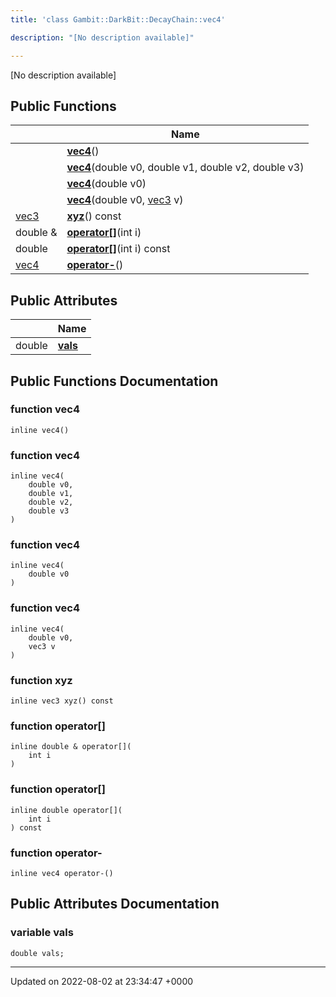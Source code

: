 ```yaml
---
title: 'class Gambit::DarkBit::DecayChain::vec4'

description: "[No description available]"

---
```









[No description available]

## Public Functions

|                | Name           |
| -------------- | -------------- |
| | **[vec4](/documentation/code/colliderbit_development/classes/classgambit_1_1darkbit_1_1decaychain_1_1vec4/#function-vec4)**() |
| | **[vec4](/documentation/code/colliderbit_development/classes/classgambit_1_1darkbit_1_1decaychain_1_1vec4/#function-vec4)**(double v0, double v1, double v2, double v3) |
| | **[vec4](/documentation/code/colliderbit_development/classes/classgambit_1_1darkbit_1_1decaychain_1_1vec4/#function-vec4)**(double v0) |
| | **[vec4](/documentation/code/colliderbit_development/classes/classgambit_1_1darkbit_1_1decaychain_1_1vec4/#function-vec4)**(double v0, [vec3](/documentation/code/colliderbit_development/classes/classgambit_1_1darkbit_1_1decaychain_1_1vec3/) v) |
| [vec3](/documentation/code/colliderbit_development/classes/classgambit_1_1darkbit_1_1decaychain_1_1vec3/) | **[xyz](/documentation/code/colliderbit_development/classes/classgambit_1_1darkbit_1_1decaychain_1_1vec4/#function-xyz)**() const |
| double & | **[operator[]](/documentation/code/colliderbit_development/classes/classgambit_1_1darkbit_1_1decaychain_1_1vec4/#function-operator[])**(int i) |
| double | **[operator[]](/documentation/code/colliderbit_development/classes/classgambit_1_1darkbit_1_1decaychain_1_1vec4/#function-operator[])**(int i) const |
| [vec4](/documentation/code/colliderbit_development/classes/classgambit_1_1darkbit_1_1decaychain_1_1vec4/) | **[operator-](/documentation/code/colliderbit_development/classes/classgambit_1_1darkbit_1_1decaychain_1_1vec4/#function-operator-)**() |

## Public Attributes

|                | Name           |
| -------------- | -------------- |
| double | **[vals](/documentation/code/colliderbit_development/classes/classgambit_1_1darkbit_1_1decaychain_1_1vec4/#variable-vals)**  |

## Public Functions Documentation

### function vec4

```
inline vec4()
```


### function vec4

```
inline vec4(
    double v0,
    double v1,
    double v2,
    double v3
)
```


### function vec4

```
inline vec4(
    double v0
)
```


### function vec4

```
inline vec4(
    double v0,
    vec3 v
)
```


### function xyz

```
inline vec3 xyz() const
```


### function operator[]

```
inline double & operator[](
    int i
)
```


### function operator[]

```
inline double operator[](
    int i
) const
```


### function operator-

```
inline vec4 operator-()
```


## Public Attributes Documentation

### variable vals

```
double vals;
```


-------------------------------

Updated on 2022-08-02 at 23:34:47 +0000